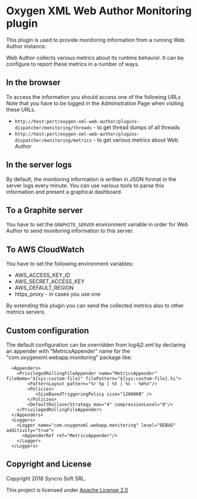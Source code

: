 Oxygen XML Web Author Monitoring plugin
=======================================

This plugin is used to provide monitoring information from a running Web Author instance.

Web Author collects various metrics about its runtime behavior. It can be configure to report these metrics in a number of ways.

In the browser
--------------

To access the information you should access one of the following URLs Note that you have to be logged in the Administration Page when visiting these URLs.
  - `http://host:port/oxygen-xml-web-author/plugins-dispatcher/monitoring/threads` - to get thread dumps of all threads
  - `http://host:port/oxygen-xml-web-author/plugins-dispatcher/monitoring/metrics` - to get various metrics about Web Author
  
In the server logs
------------------

By default, the monitoring information is written in JSON format in the server logs every minute. You can use various tools to 
parse this information and present a graphical dashboard.


To a Graphite server
--------------------

You have to set the `GRAPHITE_SERVER` environment variable in order for Web Author to send monitoring information to this server.

To AWS CloudWatch
-----------------

You have to set the following environment variables:

- AWS_ACCESS_KEY_ID
- AWS_SECRET_ACCESS_KEY
- AWS_DEFAULT_REGION
- https_proxy - in cases you use one 

By extending this plugin you can send the collected metrics also to other metrics servers.


Custom configuration
-----------------
The default configuration can be overridden from log4j2.xml by declaring an appender with "MetricsAppender" name for the "com.oxygenxml.webapp.monitoring" package like:
```  
  <Appenders>
    <PrivilegedRollingFileAppender name="MetricsAppender" fileName="${sys:custom-file}" filePattern="${sys:custom-file}.%i">
        <PatternLayout pattern="%r %p [ %t ] %c - %m%n"/>
        <Policies>
           <SizeBasedTriggeringPolicy size="12000KB" />
        </Policies>
        <DefaultRolloverStrategy max="4" compressionLevel="0"/>
    </PrivilegedRollingFileAppender>
  </Appenders>
  <Loggers>
    <Logger name="com.oxygenxml.webapp.monitoring" level="DEBUG" additivity="true">
      <AppenderRef ref="MetricsAppender"/>
    </Logger>
  </Loggers>
```

Copyright and License
---------------------
Copyright 2018 Syncro Soft SRL.

This project is licensed under [Apache License 2.0](https://github.com/oxygenxml/web-author-monitoring-plugin/blob/master/LICENSE)
